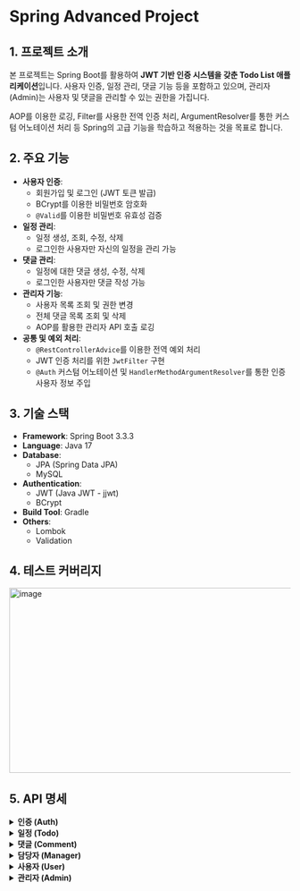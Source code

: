 # Spring Advanced Project

## 1. 프로젝트 소개

본 프로젝트는 Spring Boot를 활용하여 **JWT 기반 인증 시스템을 갖춘 Todo List 애플리케이션**입니다. 사용자 인증, 일정 관리, 댓글 기능 등을
포함하고 있으며, 관리자(Admin)는 사용자 및 댓글을 관리할 수 있는 권한을 가집니다.

AOP를 이용한 로깅, Filter를 사용한 전역 인증 처리, ArgumentResolver를 통한 커스텀 어노테이션 처리 등 Spring의 고급 기능을 학습하고 적용하는 것을
목표로 합니다.

## 2. 주요 기능

- **사용자 인증**:
    - 회원가입 및 로그인 (JWT 토큰 발급)
    - BCrypt를 이용한 비밀번호 암호화
    - `@Valid`를 이용한 비밀번호 유효성 검증
- **일정 관리**:
    - 일정 생성, 조회, 수정, 삭제
    - 로그인한 사용자만 자신의 일정을 관리 가능
- **댓글 관리**:
    - 일정에 대한 댓글 생성, 수정, 삭제
    - 로그인한 사용자만 댓글 작성 가능
- **관리자 기능**:
    - 사용자 목록 조회 및 권한 변경
    - 전체 댓글 목록 조회 및 삭제
    - AOP를 활용한 관리자 API 호출 로깅
- **공통 및 예외 처리**:
    - `@RestControllerAdvice`를 이용한 전역 예외 처리
    - JWT 인증 처리를 위한 `JwtFilter` 구현
    - `@Auth` 커스텀 어노테이션 및 `HandlerMethodArgumentResolver`를 통한 인증 사용자 정보 주입

## 3. 기술 스택

- **Framework**: Spring Boot 3.3.3
- **Language**: Java 17
- **Database**:
    - JPA (Spring Data JPA)
    - MySQL
- **Authentication**:
    - JWT (Java JWT - jjwt)
    - BCrypt
- **Build Tool**: Gradle
- **Others**:
    - Lombok
    - Validation

## 4. 테스트 커버리지

<img width="890" height="331" alt="image" src="https://github.com/user-attachments/assets/9056811a-60d9-4ecb-8375-02d3181d04bd" />

## 5. API 명세

<details>
<summary><b>인증 (Auth)</b></summary>

| Method | URI            | 설명   | 인증 필요 |
|:-------|:---------------|:-----|:------|
| `POST` | `/auth/signup` | 회원가입 | No    |
| `POST` | `/auth/signin` | 로그인  | No    |

</details>

<details>
<summary><b>일정 (Todo)</b></summary>

| Method | URI               | 설명            | 인증 필요 |
|:-------|:------------------|:--------------|:------|
| `POST` | `/todos`          | 일정 생성         | Yes   |
| `GET`  | `/todos`          | 일정 목록 조회(페이징) | No    |
| `GET`  | `/todos/{todoId}` | 일정 단건 조회      | No    |

</details>

<details>
<summary><b>댓글 (Comment)</b></summary>

| Method | URI                        | 설명       | 인증 필요 |
|:-------|:---------------------------|:---------|:------|
| `POST` | `/todos/{todoId}/comments` | 댓글 생성    | Yes   |
| `GET`  | `/todos/{todoId}/comments` | 댓글 목록 조회 | No    |

</details>

<details>
<summary><b>담당자 (Manager)</b></summary>

| Method   | URI                                    | 설명        | 인증 필요 |
|:---------|:---------------------------------------|:----------|:------|
| `POST`   | `/todos/{todoId}/managers`             | 담당자 지정    | Yes   |
| `GET`    | `/todos/{todoId}/managers`             | 담당자 목록 조회 | No    |
| `DELETE` | `/todos/{todoId}/managers/{managerId}` | 담당자 삭제    | Yes   |

</details>

<details>
<summary><b>사용자 (User)</b></summary>

| Method | URI               | 설명        | 인증 필요 |
|:-------|:------------------|:----------|:------|
| `GET`  | `/users/{userId}` | 사용자 정보 조회 | No    |
| `PUT`  | `/users`          | 비밀번호 변경   | Yes   |

</details>

<details>
<summary><b>관리자 (Admin)</b></summary>

| Method   | URI                           | 설명        | 인증 필요 (ADMIN) |
|:---------|:------------------------------|:----------|:--------------|
| `PATCH`  | `/admin/users/{userId}`       | 사용자 권한 변경 | Yes           |
| `DELETE` | `/admin/comments/{commentId}` | 댓글 삭제     | Yes           |

</details>
